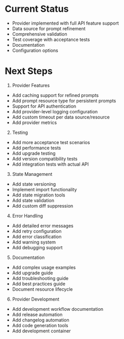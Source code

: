 # Current Status
- Provider implemented with full API feature support
- Data source for prompt refinement
- Comprehensive validation
- Test coverage with acceptance tests
- Documentation
- Configuration options

# Next Steps
1. Provider Features
- Add caching support for refined prompts
- Add prompt resource type for persistent prompts
- Support for API authentication
- Add provider-level logging configuration
- Add custom timeout per data source/resource
- Add provider metrics

2. Testing
- Add more acceptance test scenarios
- Add performance tests
- Add upgrade testing
- Add version compatibility tests
- Add integration tests with actual API

3. State Management
- Add state versioning
- Implement import functionality
- Add state migration tools
- Add state validation
- Add custom diff suppression

4. Error Handling
- Add detailed error messages
- Add retry configuration
- Add error classification
- Add warning system
- Add debugging support

5. Documentation
- Add complex usage examples
- Add upgrade guide
- Add troubleshooting guide
- Add best practices guide
- Document resource lifecycle

6. Provider Development
- Add development workflow documentation
- Add release automation
- Add changelog automation
- Add code generation tools
- Add development container